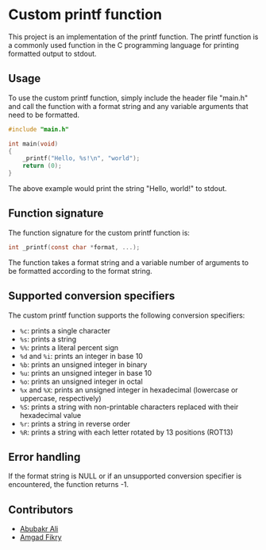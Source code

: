 # Custom printf function

This project is an implementation of the printf function. The printf function is a commonly used function in the C programming language for printing formatted output to stdout.

## Usage

To use the custom printf function, simply include the header file "main.h" and call the function with a format string and any variable arguments that need to be formatted.

```c
#include "main.h"

int main(void)
{
    _printf("Hello, %s!\n", "world");
    return (0);
}
```

The above example would print the string "Hello, world!" to stdout.

## Function signature

The function signature for the custom printf function is:

```c
int _printf(const char *format, ...);
```

The function takes a format string and a variable number of arguments to be formatted according to the format string.

## Supported conversion specifiers

The custom printf function supports the following conversion specifiers:

- `%c`: prints a single character
- `%s`: prints a string
- `%%`: prints a literal percent sign
- `%d` and `%i`: prints an integer in base 10
- `%b`: prints an unsigned integer in binary
- `%u`: prints an unsigned integer in base 10
- `%o`: prints an unsigned integer in octal
- `%x` and `%X`: prints an unsigned integer in hexadecimal (lowercase or uppercase, respectively)
- `%S`: prints a string with non-printable characters replaced with their hexadecimal value
- `%r`: prints a string in reverse order
- `%R`: prints a string with each letter rotated by 13 positions (ROT13)

## Error handling

If the format string is NULL or if an unsupported conversion specifier is encountered, the function returns -1.

## Contributors

* [Abubakr Ali](https://github.com/abubakrali10)
* [Amgad Fikry](https://github.com/amgadfikry/printf)
